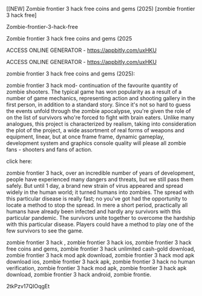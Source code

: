 [[NEW] Zombie frontier 3 hack free coins and gems (2025) [zombie frontier 3 hack free]

Zombie-frontier-3-hack-free

Zombie frontier 3 hack free coins and gems (2025

ACCESS ONLINE GENERATOR - https://appbitly.com/uxHKU


ACCESS ONLINE GENERATOR - https://appbitly.com/uxHKU


zombie frontier 3 hack free coins and gems (2025):

zombie frontier 3 hack mod- continuation of the favourite quantity of zombie shooters. The typical game has won popularity as a result of a number of game mechanics, representing action and shooting gallery in the first person, in addition to a standard story. Since it's not so hard to guess the events unfold through the zombie apocalypse, you're given the role of on the list of survivors who're forced to fight with brain eaters. Unlike many analogues, this project is characterized by realism, taking into consideration the plot of the project, a wide assortment of real forms of weapons and equipment, linear, but at once frame frame, dynamic gameplay, development system and graphics console quality will please all zombie fans - shooters and fans of action.

click here:

zombie frontier 3 hack, over an incredible number of years of development, people have experienced many dangers and threats, but we still pass them safely. But until 1 day, a brand new strain of virus appeared and spread widely in the human world; it turned humans into zombies. The spread with this particular disease is really fast; no you've got had the opportunity to locate a method to stop the spread. In mere a short period, practically all humans have already been infected and hardly any survivors with this particular pandemic. The survivors unite together to overcome the hardship with this particular disease. Players could have a method to play one of the few survivors to see the game.

zombie frontier 3 hack , zombie frontier 3 hack ios, zombie frontier 3 hack free coins and gems, zombie frontier 3 hack unlimited cash-gold download, zombie frontier 3 hack mod apk download, zombie frontier 3 hack mod apk download ios, zombie frontier 3 hack apk, zombie frontier 3 hack no human verification, zombie frontier 3 hack mod apk, zombie frontier 3 hack apk download, zombie frontier 3 hack android, zombie frontie.

2tkPzv17QIOqgEt


